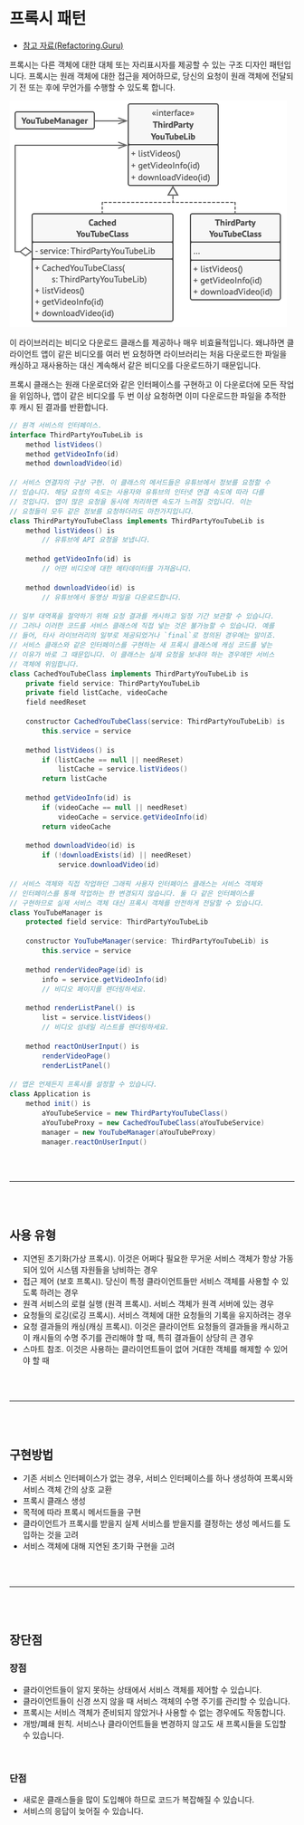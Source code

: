 # 프록시 패턴

- [참고 자료(Refactoring.Guru)](https://refactoring.guru/ko/design-patterns/proxy)

프록시는 다른 객체에 대한 대체 또는 자리표시자를 제공할 수 있는 구조 디자인 패턴입니다. 프록시는 원래 객체에 대한 접근을 제어하므로, 당신의 요청이 원래 객체에 전달되기 전 또는 후에 무언가를 수행할 수 있도록 합니다.

![](images/proxy1.png)

이 라이브러리는 비디오 다운로드 클래스를 제공하나 매우 비효율적입니다. 왜냐하면 클라이언트 앱이 같은 비디오를 여러 번 요청하면 라이브러리는 처음 다운로드한 파일을 캐싱하고 재사용하는 대신 계속해서 같은 비디오를 다운로드하기 때문입니다.

프록시 클래스는 원래 다운로더와 같은 인터페이스를 구현하고 이 다운로더에 모든 작업을 위임하나, 앱이 같은 비디오를 두 번 이상 요청하면 이미 다운로드한 파일을 추적한 후 캐시 된 결과를 반환합니다.

```java
// 원격 서비스의 인터페이스.
interface ThirdPartyYouTubeLib is
    method listVideos()
    method getVideoInfo(id)
    method downloadVideo(id)

// 서비스 연결자의 구상 구현. 이 클래스의 메서드들은 유튜브에서 정보를 요청할 수
// 있습니다. 해당 요청의 속도는 사용자와 유튜브의 인터넷 연결 속도에 따라 다를
// 것입니다. 앱이 많은 요청을 동시에 처리하면 속도가 느려질 것입니다. 이는
// 요청들이 모두 같은 정보를 요청하더라도 마찬가지입니다.
class ThirdPartyYouTubeClass implements ThirdPartyYouTubeLib is
    method listVideos() is
        // 유튜브에 API 요청을 보냅니다.

    method getVideoInfo(id) is
        // 어떤 비디오에 대한 메타데이터를 가져옵니다.

    method downloadVideo(id) is
        // 유튜브에서 동영상 파일을 다운로드합니다.

// 일부 대역폭을 절약하기 위해 요청 결과를 캐시하고 일정 기간 보관할 수 있습니다.
// 그러나 이러한 코드를 서비스 클래스에 직접 넣는 것은 불가능할 수 있습니다. 예를
// 들어, 타사 라이브러리의 일부로 제공되었거나 `final`로 정의된 경우에는 말이죠.
// 서비스 클래스와 같은 인터페이스를 구현하는 새 프록시 클래스에 캐싱 코드를 넣는
// 이유가 바로 그 때문입니다. 이 클래스는 실제 요청을 보내야 하는 경우에만 서비스
// 객체에 위임합니다.
class CachedYouTubeClass implements ThirdPartyYouTubeLib is
    private field service: ThirdPartyYouTubeLib
    private field listCache, videoCache
    field needReset

    constructor CachedYouTubeClass(service: ThirdPartyYouTubeLib) is
        this.service = service

    method listVideos() is
        if (listCache == null || needReset)
            listCache = service.listVideos()
        return listCache

    method getVideoInfo(id) is
        if (videoCache == null || needReset)
            videoCache = service.getVideoInfo(id)
        return videoCache

    method downloadVideo(id) is
        if (!downloadExists(id) || needReset)
            service.downloadVideo(id)

// 서비스 객체와 직접 작업하던 그래픽 사용자 인터페이스 클래스는 서비스 객체와
// 인터페이스를 통해 작업하는 한 변경되지 않습니다. 둘 다 같은 인터페이스를
// 구현하므로 실제 서비스 객체 대신 프록시 객체를 안전하게 전달할 수 있습니다.
class YouTubeManager is
    protected field service: ThirdPartyYouTubeLib

    constructor YouTubeManager(service: ThirdPartyYouTubeLib) is
        this.service = service

    method renderVideoPage(id) is
        info = service.getVideoInfo(id)
        // 비디오 페이지를 렌더링하세요.

    method renderListPanel() is
        list = service.listVideos()
        // 비디오 섬네일 리스트를 렌더링하세요.

    method reactOnUserInput() is
        renderVideoPage()
        renderListPanel()

// 앱은 언제든지 프록시를 설정할 수 있습니다.
class Application is
    method init() is
        aYouTubeService = new ThirdPartyYouTubeClass()
        aYouTubeProxy = new CachedYouTubeClass(aYouTubeService)
        manager = new YouTubeManager(aYouTubeProxy)
        manager.reactOnUserInput()
```

<br /><br />

---

<br /><br />

## 사용 유형

- 지연된 초기화​(가상 프록시). 이것은 어쩌다 필요한 무거운 서비스 객체가 항상 가동되어 있어 시스템 자원들을 낭비하는 경우
- 접근 제어 (보호 프록시). 당신이 특정 클라이언트들만 서비스 객체를 사용할 수 있도록 하려는 경우
- 원격 서비스의 로컬 실행 (원격 프록시). 서비스 객체가 원격 서버에 있는 경우
- 요청들의 로깅​(로깅 프록시). 서비스 객체에 대한 요청들의 기록을 유지하려는 경우
- 요청 결과들의 캐싱​(캐싱 프록시). 이것은 클라이언트 요청들의 결과들을 캐시하고 이 캐시들의 수명 주기를 관리해야 할 때, 특히 결과들이 상당히 큰 경우
- 스마트 참조. 이것은 사용하는 클라이언트들이 없어 거대한 객체를 해제할 수 있어야 할 때

<br /><br />

---

<br /><br />

## 구현방법

- 기존 서비스 인터페이스가 없는 경우, 서비스 인터페이스를 하나 생성하여 프록시와 서비스 객체 간의 상호 교환
- 프록시 클래스 생성
- 목적에 따라 프록시 메서드들을 구현
- 클라이언트가 프록시를 받을지 실제 서비스를 받을지를 결정하는 생성 메서드를 도입하는 것을 고려
- 서비스 객체에 대해 지연된 초기화 구현을 고려

<br /><br />

---

<br /><br />

## 장단점

### 장점

- 클라이언트들이 알지 못하는 상태에서 서비스 객체를 제어할 수 있습니다.
- 클라이언트들이 신경 쓰지 않을 때 서비스 객체의 수명 주기를 관리할 수 있습니다.
- 프록시는 서비스 객체가 준비되지 않았거나 사용할 수 없는 경우에도 작동합니다.
- 개방/폐쇄 원칙. 서비스나 클라이언트들을 변경하지 않고도 새 프록시들을 도입할 수 있습니다.

<br />

### 단점

- 새로운 클래스들을 많이 도입해야 하므로 코드가 복잡해질 수 있습니다.
- 서비스의 응답이 늦어질 수 있습니다.
